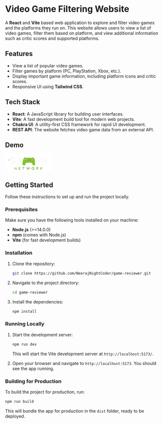 
# Video Game Filtering Website

A **React** and **Vite** based web application to explore and filter video games and the platforms they run on. This website allows users to view a list of video games, filter them based on platform, and view additional information such as critic scores and supported platforms.

## Features

- View a list of popular video games.
- Filter games by platform (PC, PlayStation, Xbox, etc.).
- Display important game information, including platform icons and critic scores.
- Responsive UI using **Tailwind CSS**.

## Tech Stack

- **React**: A JavaScript library for building user interfaces.
- **Vite**: A fast development build tool for modern web projects.
- **Chakra UI**: A utility-first CSS framework for rapid UI development.
- **REST API**: The website fetches video game data from an external API.

## Demo

![Screenshot of the app](./src/assets/logo.png) <!-- Add a screenshot image here -->

## Getting Started

Follow these instructions to set up and run the project locally.

### Prerequisites

Make sure you have the following tools installed on your machine:

- **Node.js** (>=14.0.0)
- **npm** (comes with Node.js)
- **Vite** (for fast development builds)

### Installation

1. Clone the repository:

   ```bash
   git clone https://github.com/NeerajNightCoder/game-reviewer.git
   ```

2. Navigate to the project directory:

   ```bash
   cd game-reviewer
   ```

3. Install the dependencies:

   ```bash
   npm install
   ```

### Running Locally

1. Start the development server:

   ```bash
   npm run dev
   ```

   This will start the Vite development server at `http://localhost:5173/`.

2. Open your browser and navigate to `http://localhost:5173`. You should see the app running.

### Building for Production

To build the project for production, run:

```bash
npm run build
```

This will bundle the app for production in the `dist` folder, ready to be deployed.
